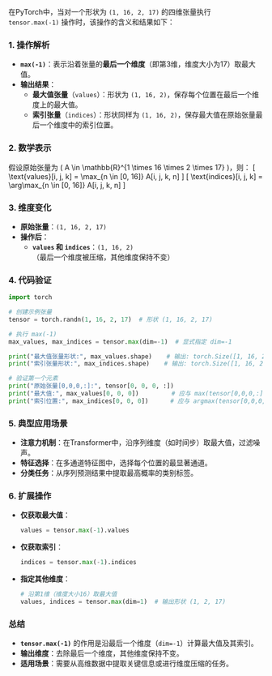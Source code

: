 在PyTorch中，当对一个形状为 `(1, 16, 2, 17)` 的四维张量执行 `tensor.max(-1)` 操作时，该操作的含义和结果如下：

### **1. 操作解析**
- **`max(-1)`**：表示沿着张量的**最后一个维度**（即第3维，维度大小为17）取最大值。
- **输出结果**：
  - **最大值张量**（`values`）：形状为 `(1, 16, 2)`，保存每个位置在最后一个维度上的最大值。
  - **索引张量**（`indices`）：形状同样为 `(1, 16, 2)`，保存最大值在原始张量最后一个维度中的索引位置。

### **2. 数学表示**
假设原始张量为 \( A \in \mathbb{R}^{1 \times 16 \times 2 \times 17} \)，则：
\[
\text{values}[i, j, k] = \max_{n \in [0, 16]} A[i, j, k, n]
\]
\[
\text{indices}[i, j, k] = \arg\max_{n \in [0, 16]} A[i, j, k, n]
\]

### **3. 维度变化**
- **原始张量**：`(1, 16, 2, 17)`
- **操作后**：
  - **`values` 和 `indices`**：`(1, 16, 2)`  
  （最后一个维度被压缩，其他维度保持不变）

### **4. 代码验证**
```python
import torch

# 创建示例张量
tensor = torch.randn(1, 16, 2, 17)  # 形状 (1, 16, 2, 17)

# 执行 max(-1)
max_values, max_indices = tensor.max(dim=-1)  # 显式指定 dim=-1

print("最大值张量形状:", max_values.shape)    # 输出: torch.Size([1, 16, 2])
print("索引张量形状:", max_indices.shape)    # 输出: torch.Size([1, 16, 2])

# 验证第一个元素
print("原始张量[0,0,0,:]:", tensor[0, 0, 0, :])
print("最大值:", max_values[0, 0, 0])         # 应与 max(tensor[0,0,0,:]) 一致
print("索引位置:", max_indices[0, 0, 0])      # 应与 argmax(tensor[0,0,0,:]) 一致
```

### **5. 典型应用场景**
- **注意力机制**：在Transformer中，沿序列维度（如时间步）取最大值，过滤噪声。
- **特征选择**：在多通道特征图中，选择每个位置的最显著通道。
- **分类任务**：从序列预测结果中提取最高概率的类别标签。

### **6. 扩展操作**
- **仅获取最大值**：
  ```python
  values = tensor.max(-1).values
  ```
- **仅获取索引**：
  ```python
  indices = tensor.max(-1).indices
  ```
- **指定其他维度**：
  ```python
  # 沿第1维（维度大小16）取最大值
  values, indices = tensor.max(dim=1)  # 输出形状 (1, 2, 17)
  ```

### **总结**
- **`tensor.max(-1)`** 的作用是沿最后一个维度（`dim=-1`）计算最大值及其索引。
- **输出维度**：去除最后一个维度，其他维度保持不变。
- **适用场景**：需要从高维数据中提取关键信息或进行维度压缩的任务。